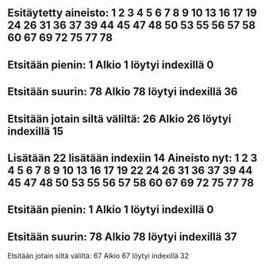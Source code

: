 Esitäytetty aineisto:
1 2 3 4 5 6 7 8 9 10 13 16 17 19 24 26 31 36 37 39 44 45 47 48 50 53 55 56 57 58 60 67 69 72 75 77 78 
---------------------------
Etsitään pienin: 1
Alkio 1 löytyi indexillä 0
---------------------------
Etsitään suurin: 78
Alkio 78 löytyi indexillä 36
---------------------------
Etsitään jotain siltä väliltä: 26
Alkio 26 löytyi indexillä 15
---------------------------
Lisätään 22
lisätään indexiin 14
Aineisto nyt:
1 2 3 4 5 6 7 8 9 10 13 16 17 19 22 24 26 31 36 37 39 44 45 47 48 50 53 55 56 57 58 60 67 69 72 75 77 78 
---------------------------
Etsitään pienin: 1
Alkio 1 löytyi indexillä 0
---------------------------
Etsitään suurin: 78
Alkio 78 löytyi indexillä 37
---------------------------
Etsitään jotain siltä väliltä: 67
Alkio 67 löytyi indexillä 32
